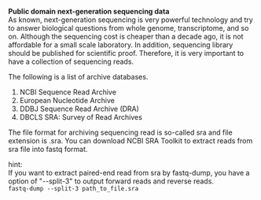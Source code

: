 **Public domain next-generation sequencing data**  
As known, next-generation sequencing is very powerful technology and try to answer biological questions from whole genome, transcriptome, and so on. Although the sequencing cost is cheaper than a decade ago, it is not affordable for a small scale laboratory. In addition, sequencing library should be published for scientific proof. Therefore, it is very important to have a collection of sequencing reads.  

The following is a list of archive databases.  
1. NCBI Sequence Read Archive
1. European Nucleotide Archive
1. DDBJ Sequence Read Archive (DRA)
1. DBCLS SRA: Survey of Read Archives


The file format for archiving sequencing read is so-called sra and file extension is .sra. You can download NCBI SRA Toolkit to extract reads from sra file into fastq format.  

hint:  
If you want to extract paired-end read from sra by fastq-dump, you have a option of "--split-3" to output forward reads and reverse reads.  
`fastq-dump --split-3 path_to_file.sra`
